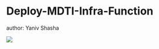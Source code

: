 # Deploy-MDTI-Infra-Function
author: Yaniv Shasha



<a href="https://portal.azure.com/#create/Microsoft.Template/uri/https%3A%2F%2Fraw.githubusercontent.com%2FYaniv-Shasha%2FSentinel%2Fmaster%2FAzureFunction%2FMDTI_Workbook_Deployment%2Fazuredeploy.json" target="_blank">
    <img src="https://aka.ms/deploytoazurebutton"/>
</a>



